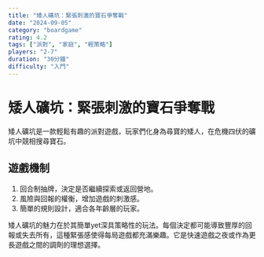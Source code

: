 ```yaml
---
title: "矮人礦坑：緊張刺激的寶石爭奪戰"
date: "2024-09-05"
category: "boardgame"
rating: 4.2
tags: ["派對", "家庭", "輕策略"]
players: "2-7"
duration: "30分鐘"
difficulty: "入門"
---
```


# 矮人礦坑：緊張刺激的寶石爭奪戰

矮人礦坑是一款輕鬆有趣的派對遊戲，玩家們化身為尋寶的矮人，在危機四伏的礦坑中競相搜尋寶石。

## 遊戲機制

1. 回合制抽牌，決定是否繼續探索或返回營地。
2. 風險與回報的權衡，增加遊戲的刺激感。
3. 簡單的規則設計，適合各年齡層的玩家。

矮人礦坑的魅力在於其簡單yet深具策略性的玩法。每個決定都可能導致豐厚的回報或失去所有，這種緊張感使得每局遊戲都充滿樂趣。它是快速遊戲之夜或作為更長遊戲之間的調劑的理想選擇。